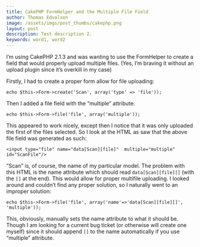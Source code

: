 ```yaml
---
title: CakePHP FormHelper and the Multiple File Field
author: Thomas Edvalson
image: /assets/imgs/post_thumbs/cakephp.png
layout: post
description: Test description 2.
keywords: word1, word2
---
```


I’m using CakePHP 2.1.3 and was wanting to use the FormHelper to create a field that would properly upload multiple files. (Yes, I’m braving it without an upload plugin since it’s overkill in my case)

Firstly, I had to create a proper form allow for file uploading:

```php?start_inline=true
echo $this->Form->create('Scan', array('type' => 'file'));
```

Then I added a file field with the “multiple” attribute:

```php?start_inline=true
echo $this->Form->file('file', array('multiple'));
```

This appeared to work nicely, except then I notice that it was only uploaded the first of the files selected. So I look at the HTML as saw that the above file field was generated as such:

```php?start_inline=true
<input type="file" name="data[Scan][file]"  multiple="multiple" id="ScanFile"/>
```

“Scan” is, of course, the name of my particular model. The problem with this HTML is the name attribute which should read `data[Scan][file][]` (with the `[]` at the end). This would allow for proper multifile uploading. I looked around and couldn’t find any proper solution, so I naturally went to an improper solution:

```php?start_inline=true
echo $this->Form->file('file', array('name'=>'data[Scan][file][]', 'multiple'));
```

This, obviously, manually sets the name attribute to what it should be. Though I am looking for a current bug ticket (or otherwise will create one myself) since it should append `[]` to the name automatically if you use “multiple” attribute.
